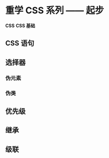 # 重学 CSS 系列 —— 起步

<b class="kw">CSS</b>
<b class="kw">CSS 基础</b>

## CSS 语句

## 选择器

### 伪元素

### 伪类

## 优先级

## 继承

## 级联
